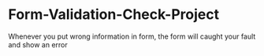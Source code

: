# Form-Validation-Check-Project
Whenever you put wrong information in form, the form will caught your fault and show an error

